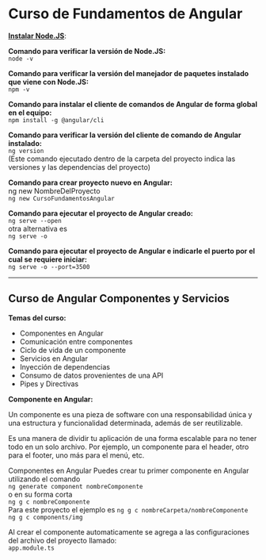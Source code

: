 # Curso de Fundamentos de Angular

**[Instalar Node.JS](https://nodejs.org/es)**:

**Comando para verificar la versión de Node.JS:**  
`node -v`

**Comando para verificar la versión del manejador de paquetes instalado que viene con Node.JS:**  
`npm -v`

**Comando para instalar el cliente de comandos de Angular de forma global en el equipo:**  
`npm install -g @angular/cli`

**Comando para verificar la versión del  cliente de comando de Angular instalado:**  
`ng version`  
(Este comando ejecutado dentro de la carpeta del proyecto indica las versiones y las dependencias del proyecto)

**Comando para crear proyecto nuevo en Angular:**  
ng new NombreDelProyecto  
`ng new CursoFundamentosAngular`

 **Comando para ejecutar el proyecto de Angular creado:**  
`ng serve --open`  
otra alternativa es  
`ng serve -o`

**Comando para ejecutar el proyecto de Angular e indicarle el puerto por el cual se requiere iniciar:**  
`ng serve -o --port=3500`
___

## Curso de Angular Componentes y Servicios

**Temas del curso:**

- Componentes en Angular
- Comunicación entre componentes
- Ciclo de vida de un componente
- Servicios en Angular
- Inyección de dependencias
- Consumo de datos provenientes de una API
- Pipes y Directivas

**Componente en Angular:**

Un componente es una pieza de software con una responsabilidad única y una estructura y funcionalidad determinada, además de ser reutilizable.  

Es una manera de dividir tu aplicación de una forma escalable para no tener todo en un solo archivo. Por ejemplo, un componente para el header, otro para el footer, uno más para el menú, etc.  

Componentes en Angular
Puedes crear tu primer componente en Angular utilizando el comando  
`ng generate component nombreComponente`  
o en su forma corta  
`ng g c nombreComponente`  
Para este proyecto el ejemplo es `ng g c nombreCarpeta/nombreComponente`  
`ng g c components/img`

Al crear el componente automaticamente se agrega a las configuraciones del archivo del proyecto llamado:  
`app.module.ts`
